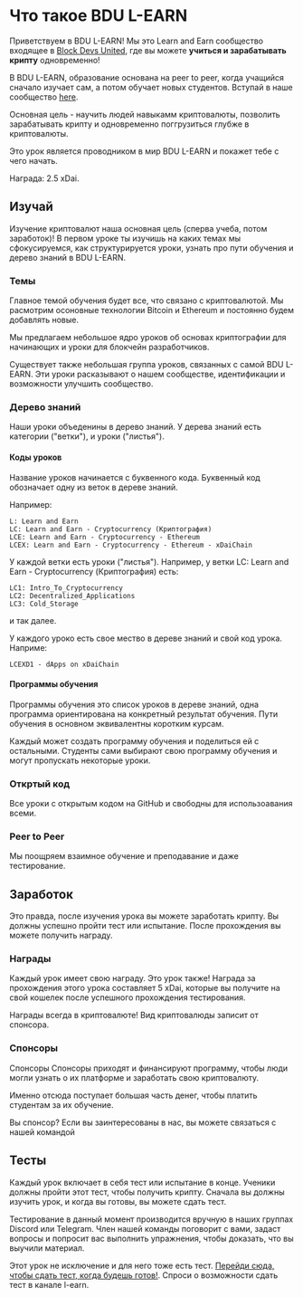 # Что такое BDU L-EARN

Приветствуем в BDU L-EARN! Мы это Learn and Earn сообщество входящее в [Block Devs United](https://bdu.dev), где вы можете **учиться и  зарабатывать крипту** одновременно!

В BDU L-EARN, образование основана на  peer to peer, когда учащийся сначало изучает сам, а потом обучает новых студентов. Вступай в наше сообщество [here](https://t.me/bdu_learn).

Основная цель - научить людей навыкамм криптовалюты, позволить зарабатывать крипту и одновременно поггрузиться глубже в криптовалюты.

Это урок является проводником в мир BDU L-EARN и покажет тебе с чего начать.

Награда: 2.5 xDai.

## Изучай

Изучение криптовалют наша основная цель (сперва учеба, потом заработок)! В первом уроке ты изучишь на каких темах мы сфокусируемся, как структурируется уроки, узнать про пути обучения и дерево знаний в BDU L-EARN.

### Темы

Главное темой обучения будет все, что связано с криптовалютой. Мы расмотрим осоновные технологии Bitcoin и Ethereum и постоянно будем добавлять новые.

Мы предлагаем небольшое ядро уроков об основах криптографии для начинающих и уроки для блокчейн разработчиков.

Существует также небольшая группа уроков, связанных с самой BDU L-EARN. Эти уроки расказывают о нашем сообществе, идентификации и возможности улучшить сообщество.

### Дерево знаний

Наши уроки объеденины в дерево знаний. У дерева знаний есть категории ("ветки"), и уроки ("листья").

#### Коды уроков
Название уроков начинается с буквенного кода. Буквенный код обозначает одну из веток в дереве знаний.

Например:
```
L: Learn and Earn
LC: Learn and Earn - Cryptocurrency (Криптография)
LCE: Learn and Earn - Cryptocurrency - Ethereum
LCEX: Learn and Earn - Cryptocurrency - Ethereum - xDaiChain
```
У каждой ветки есть уроки ("листья"). Например, у ветки LC: Learn and Earn - Cryptocurrency (Криптография) есть: 
```
LC1: Intro_To_Cryptocurrency
LC2: Decentralized_Applications
LC3: Cold_Storage
```
и так далее.

У каждого уроко есть свое мество в дереве знаний и свой код урока. Наприме:
```
LCEXD1 - dApps on xDaiChain
```

#### Программы обучения
Программы обучения это список уроков в дереве знаний, одна программа ориентирована на конкретный результат обучения. Пути обучения в основном эквивалентны коротким курсам.

Каждый может создать программу обучения и поделиться ей с остальными. Студенты сами выбирают свою программу обучения и могут пропускать некоторые уроки.

### Откртый код
Все уроки с открытым кодом на GitHub и свободны для использоавания всеми.

### Peer to Peer
Мы поощряем взаимное обучение и преподавание и даже тестирование.

## Заработок
Это правда, после изучения урока вы можете заработать крипту. Вы должны успешно пройти тест или испытание. После прохождения вы можете получить награду.

### Награды
Каждый урок имеет свою награду. Это урок также! Награда за прохождения этого урока составляет 5 xDai, которые вы получите на свой кошелек после успешного прохождения тестирования.

Награды всегда в криптовалюте! Вид криптовалюды записит от спонсора. 

### Спонсоры
Спонсоры 
Спонсоры приходят и финансируют программу, чтобы люди могли узнать о их платформе и заработать свою криптовалюту.

Именно отсюда поступает большая часть денег, чтобы платить студентам за их обучение.

Вы спонсор?
Если вы заинтересованы в нас, вы можете связаться с нашей командой

## Тесты
Каждый урок включает в себя тест или испытание в конце. Ученики должны пройти этот тест, чтобы получить крипту. Сначала вы должны изучить урок, и когда вы готовы, вы можете сдать тест.

Тестирование в данный момент производится вручную в наших группах Discord или Telegram. Член нашей команды поговорит с вами, задаст вопросы и попросит вас выполнить упражнения, чтобы доказать, что вы выучили материал.

Этот урок не исключение и для него тоже есть тест. [Перейди сюда, чтобы сдать тест, когда будешь готов!](https://discord.gg/WvqSMfB7Jz). Спроси о возможности сдать тест в канале l-earn.
